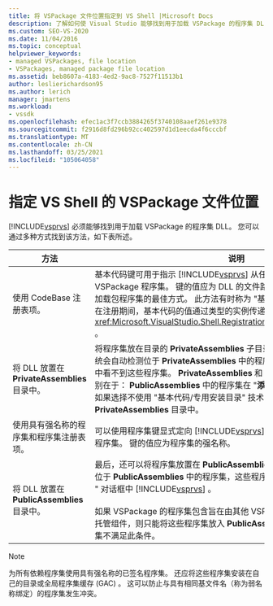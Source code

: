 ```yaml
---
title: 将 VSPackage 文件位置指定到 VS Shell |Microsoft Docs
description: 了解如何使 Visual Studio 能够找到用于加载 VSPackage 的程序集 DLL。
ms.custom: SEO-VS-2020
ms.date: 11/04/2016
ms.topic: conceptual
helpviewer_keywords:
- managed VSPackages, file location
- VSPackages, managed package file location
ms.assetid: beb8607a-4183-4ed2-9ac8-7527f11513b1
author: leslierichardson95
ms.author: lerich
manager: jmartens
ms.workload:
- vssdk
ms.openlocfilehash: efec1ac3f7ccb3884265f3740108aaef261e9378
ms.sourcegitcommit: f2916d8fd296b92cc402597d1d1eecda4f6cccbf
ms.translationtype: MT
ms.contentlocale: zh-CN
ms.lasthandoff: 03/25/2021
ms.locfileid: "105064058"
---
```

# <a name="specifying-vspackage-file-location-to-the-vs-shell"></a>指定 VS Shell 的 VSPackage 文件位置
[!INCLUDE[vsprvs](../../code-quality/includes/vsprvs_md.md)] 必须能够找到用于加载 VSPackage 的程序集 DLL。 您可以通过多种方式找到该方法，如下表所述。

| 方法 | 说明 |
| - | - |
| 使用 CodeBase 注册表项。 | 基本代码键可用于指示 [!INCLUDE[vsprvs](../../code-quality/includes/vsprvs_md.md)] 从任何完全限定的文件路径加载 VSPackage 程序集。 键的值应为 DLL 的文件路径。 这是 [!INCLUDE[vsprvs](../../code-quality/includes/vsprvs_md.md)] 加载包程序集的最佳方式。 此方法有时称为 "基本代码/专用安装目录技术"。 在注册期间，基本代码的值通过类型的实例传递给注册属性类 <xref:Microsoft.VisualStudio.Shell.RegistrationAttribute.RegistrationContext> 。 |
| 将 DLL 放置在 **PrivateAssemblies** 目录中。 | 将程序集放在目录的 **PrivateAssemblies** 子目录中 [!INCLUDE[vsprvs](../../code-quality/includes/vsprvs_md.md)] 。 系统会自动检测位于 **PrivateAssemblies** 中的程序集，但在 " **添加引用** " 对话框中看不到这些程序集。 **PrivateAssemblies** 和 **PublicAssemblies** 之间的区别在于： **PublicAssemblies** 中的程序集在 "**添加引用**" 对话框中进行枚举。 如果选择不使用 "基本代码/专用安装目录" 技术，则应安装到 **PrivateAssemblies** 目录中。 |
| 使用具有强名称的程序集和程序集注册表项。 | 可以使用程序集键显式定向 [!INCLUDE[vsprvs](../../code-quality/includes/vsprvs_md.md)] 到加载强名称的 VSPackage 程序集。 键的值应为程序集的强名称。 |
| 将 DLL 放置在 **PublicAssemblies** 目录中。 | 最后，还可以将程序集放置在 **PublicAssemblies** 子目录中。 系统会自动检测位于 **PublicAssemblies** 中的程序集，这些程序集也会显示在中的 " **添加引用** " 对话框中 [!INCLUDE[vsprvs](../../code-quality/includes/vsprvs_md.md)] 。<br /><br /> 如果 VSPackage 的程序集包含旨在由其他 VSPackage 开发人员重新使用的托管组件，则只能将这些程序集放入 **PublicAssemblies** 目录中。 大多数程序集不满足此条件。 |

> [!NOTE]
> 为所有依赖程序集使用具有强名称的已签名程序集。 还应将这些程序集安装在自己的目录或全局程序集缓存 (GAC) 。 这可以防止与具有相同基文件名（称为弱名称绑定）的程序集发生冲突。
